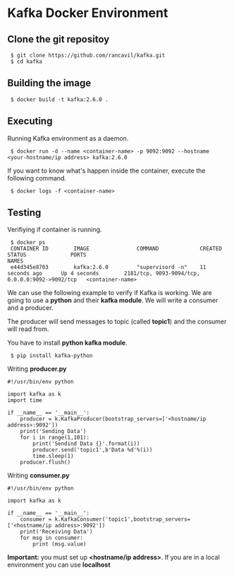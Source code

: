 # Kafka Docker Environment

## Clone the git repositoy

     $ git clone https://github.com/rancavil/kafka.git
     $ cd kafka

## Building the image

     $ docker build -t kafka:2.6.0 .

## Executing 

Running Kafka environment as a daemon.

     $ docker run -d --name <container-name> -p 9092:9092 --hostname <your-hostname/ip address> kafka:2.6.0

If you want to know what's happen inside the container, execute the following command.

     $ docker logs -f <container-name>

## Testing

Verifiying if container is running.

     $ docker ps
     CONTAINER ID        IMAGE               COMMAND             CREATED             STATUS              PORTS                                             NAMES
     e44d345e8703        kafka:2.6.0         "supervisord -n"    11 seconds ago      Up 4 seconds        2181/tcp, 9093-9094/tcp, 0.0.0.0:9092->9092/tcp   <container-name>


We can use the following example to verify if Kafka is working. We are going to use a **python** and their **kafka module**. We will write a consumer and a producer.

The producer will send messages to topic (called **topic1**) and the consumer will read from.

You have to install **python kafka module**.

     $ pip install kafka-python

Writing **producer.py**

    #!/usr/bin/env python
     
    import kafka as k
    import time
    
    if __name__ == '__main__':
        producer = k.KafkaProducer(bootstrap_servers=['<hostname/ip address>:9092'])
        print('Sending Data')
        for i in range(1,101):
            print('Sendind Data {}'.format(i))
            producer.send('topic1',b'Data %d'%(i))
            time.sleep(1)
        producer.flush()

Writing **consumer.py**

    #!/usr/bin/env python

    import kafka as k

    if __name__ == '__main__':
        consumer = k.KafkaConsumer('topic1',bootstrap_servers=['<hostname/ip address>:9092'])
        print('Receiving Data')
        for msg in consumer:
            print (msg.value)

**Important:** you must set up **<hostname/ip address>**. If you are in a local environment you can use **localhost**
